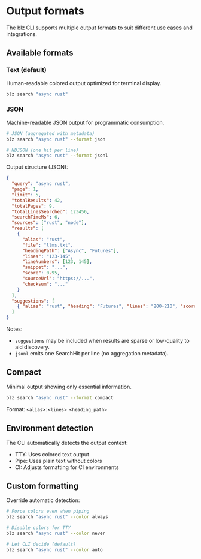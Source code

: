 # Output formats

The blz CLI supports multiple output formats to suit different use cases and integrations.

## Available formats

### Text (default)
Human-readable colored output optimized for terminal display.

```bash
blz search "async rust"
```

### JSON
Machine-readable JSON output for programmatic consumption.

```bash
# JSON (aggregated with metadata)
blz search "async rust" --format json

# NDJSON (one hit per line)
blz search "async rust" --format jsonl
```

Output structure (JSON):
```json
{
  "query": "async rust",
  "page": 1,
  "limit": 5,
  "totalResults": 42,
  "totalPages": 9,
  "totalLinesSearched": 123456,
  "searchTimeMs": 6,
  "sources": ["rust", "node"],
  "results": [
    {
      "alias": "rust",
      "file": "llms.txt",
      "headingPath": ["Async", "Futures"],
      "lines": "123-145",
      "lineNumbers": [123, 145],
      "snippet": "...",
      "score": 0.95,
      "sourceUrl": "https://...",
      "checksum": "..."
    }
  ],
  "suggestions": [
    { "alias": "rust", "heading": "Futures", "lines": "200-210", "score": 0.5 }
  ]
}
```

Notes:
- `suggestions` may be included when results are sparse or low-quality to aid discovery.
- `jsonl` emits one SearchHit per line (no aggregation metadata).

## Compact
Minimal output showing only essential information.

```bash
blz search "async rust" --format compact
```

Format: `<alias>:<lines> <heading_path>`

## Environment detection

The CLI automatically detects the output context:
- TTY: Uses colored text output
- Pipe: Uses plain text without colors
- CI: Adjusts formatting for CI environments

## Custom formatting

Override automatic detection:
```bash
# Force colors even when piping
blz search "async rust" --color always

# Disable colors for TTY
blz search "async rust" --color never

# Let CLI decide (default)
blz search "async rust" --color auto
```
